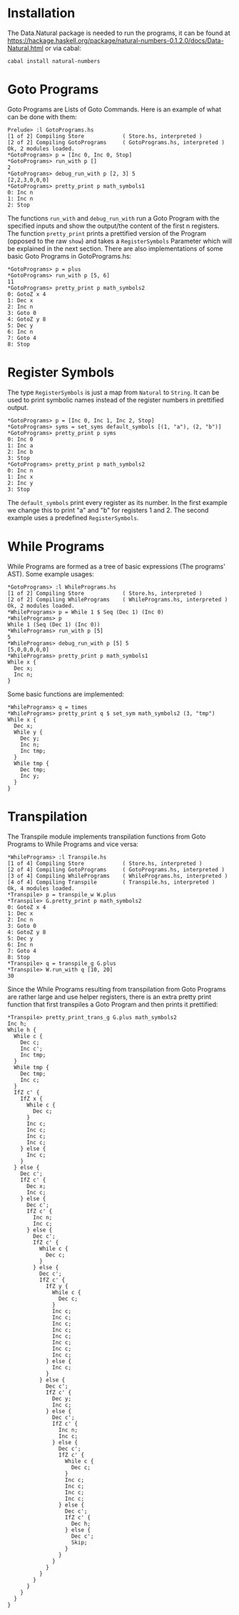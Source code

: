 # Installation
The Data.Natural package is needed to run the programs, it can be found at <https://hackage.haskell.org/package/natural-numbers-0.1.2.0/docs/Data-Natural.html> or via cabal:

```
cabal install natural-numbers
```

# Goto Programs
Goto Programs are Lists of Goto Commands. Here is an example of what can be done with them:

```
Prelude> :l GotoPrograms.hs
[1 of 2] Compiling Store            ( Store.hs, interpreted )
[2 of 2] Compiling GotoPrograms     ( GotoPrograms.hs, interpreted )
Ok, 2 modules loaded.
*GotoPrograms> p = [Inc 0, Inc 0, Stop]
*GotoPrograms> run_with p []
2
*GotoPrograms> debug_run_with p [2, 3] 5
[2,2,3,0,0,0]
*GotoPrograms> pretty_print p math_symbols1
0: Inc n
1: Inc n
2: Stop
```

The functions ```run_with``` and ```debug_run_with``` run a Goto Program with the specified inputs and show the output/the content of the first n registers.
The function ```pretty_print``` prints a prettified version of the Program (opposed to the raw ```show```) and takes a ```RegisterSymbols``` Parameter which will be explained in the next section.
There are also implementations of some basic Goto Programs in GotoPrograms.hs:

```
*GotoPrograms> p = plus
*GotoPrograms> run_with p [5, 6]
11
*GotoPrograms> pretty_print p math_symbols2
0: GotoZ x 4
1: Dec x
2: Inc n
3: Goto 0
4: GotoZ y 8
5: Dec y
6: Inc n
7: Goto 4
8: Stop
```

# Register Symbols
The type ```RegisterSymbols``` is just a map from  ```Natural``` to ```String```. It can be used to print symbolic names instead of the register numbers in prettified output.

```
*GotoPrograms> p = [Inc 0, Inc 1, Inc 2, Stop]
*GotoPrograms> syms = set_syms default_symbols [(1, "a"), (2, "b")]
*GotoPrograms> pretty_print p syms
0: Inc 0
1: Inc a
2: Inc b
3: Stop
*GotoPrograms> pretty_print p math_symbols2
0: Inc n
1: Inc x
2: Inc y
3: Stop
```

The ```default_symbols``` print every register as its number. In the first example we change this to print "a" and "b" for registers 1 and 2. The second example uses a predefined ```RegisterSymbols```.

# While Programs
While Programs are formed as a tree of basic expressions (The programs' AST). Some example usages:

```
*GotoPrograms> :l WhilePrograms.hs
[1 of 2] Compiling Store            ( Store.hs, interpreted )
[2 of 2] Compiling WhilePrograms    ( WhilePrograms.hs, interpreted )
Ok, 2 modules loaded.
*WhilePrograms> p = While 1 $ Seq (Dec 1) (Inc 0)
*WhilePrograms> p
While 1 (Seq (Dec 1) (Inc 0))
*WhilePrograms> run_with p [5]
5
*WhilePrograms> debug_run_with p [5] 5
[5,0,0,0,0,0]
*WhilePrograms> pretty_print p math_symbols1
While x {
  Dec x;
  Inc n;
}
```

Some basic functions are implemented:

```
*WhilePrograms> q = times
*WhilePrograms> pretty_print q $ set_sym math_symbols2 (3, "tmp")
While x {
  Dec x;
  While y {
    Dec y;
    Inc n;
    Inc tmp;
  }
  While tmp {
    Dec tmp;
    Inc y;
  }
}
```

# Transpilation
The Transpile module implements transpilation functions from Goto Programs to While Programs and vice versa:

```
*WhilePrograms> :l Transpile.hs
[1 of 4] Compiling Store            ( Store.hs, interpreted )
[2 of 4] Compiling GotoPrograms     ( GotoPrograms.hs, interpreted )
[3 of 4] Compiling WhilePrograms    ( WhilePrograms.hs, interpreted )
[4 of 4] Compiling Transpile        ( Transpile.hs, interpreted )
Ok, 4 modules loaded.
*Transpile> p = transpile_w W.plus
*Transpile> G.pretty_print p math_symbols2
0: GotoZ x 4
1: Dec x
2: Inc n
3: Goto 0
4: GotoZ y 8
5: Dec y
6: Inc n
7: Goto 4
8: Stop
*Transpile> q = transpile_g G.plus
*Transpile> W.run_with q [10, 20]
30
```

Since the While Programs resulting from transpilation from Goto Programs are rather large and use helper registers, there is an extra pretty print function that first transpiles a Goto Program and then prints it prettified:

```
*Transpile> pretty_print_trans_g G.plus math_symbols2
Inc h;
While h {
  While c {
    Dec c;
    Inc c';
    Inc tmp;
  }
  While tmp {
    Dec tmp;
    Inc c;
  }
  IfZ c' {
    IfZ x {
      While c {
        Dec c;
      }
      Inc c;
      Inc c;
      Inc c;
      Inc c;
    } else {
      Inc c;
    }
  } else {
    Dec c';
    IfZ c' {
      Dec x;
      Inc c;
    } else {
      Dec c';
      IfZ c' {
        Inc n;
        Inc c;
      } else {
        Dec c';
        IfZ c' {
          While c {
            Dec c;
          }
        } else {
          Dec c';
          IfZ c' {
            IfZ y {
              While c {
                Dec c;
              }
              Inc c;
              Inc c;
              Inc c;
              Inc c;
              Inc c;
              Inc c;
              Inc c;
              Inc c;
            } else {
              Inc c;
            }
          } else {
            Dec c';
            IfZ c' {
              Dec y;
              Inc c;
            } else {
              Dec c';
              IfZ c' {
                Inc n;
                Inc c;
              } else {
                Dec c';
                IfZ c' {
                  While c {
                    Dec c;
                  }
                  Inc c;
                  Inc c;
                  Inc c;
                  Inc c;
                } else {
                  Dec c';
                  IfZ c' {
                    Dec h;
                  } else {
                    Dec c';
                    Skip;
                  }
                }
              }
            }
          }
        }
      }
    }
  }
}
```
